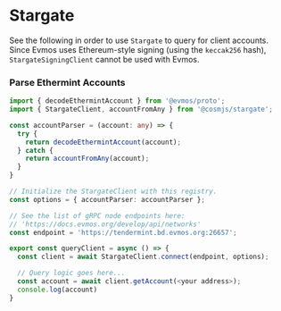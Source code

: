 # Stargate

See the following in order to use `Stargate` to query for client accounts.
Since Evmos uses Ethereum-style signing (using the `keccak256` hash),
`StargateSigningClient` cannot be used with Evmos.

### Parse Ethermint Accounts

```ts
import { decodeEthermintAccount } from '@evmos/proto';
import { StargateClient, accountFromAny } from '@cosmjs/stargate';

const accountParser = (account: any) => {
  try {
    return decodeEthermintAccount(account);
  } catch {
    return accountFromAny(account);
  }
}

// Initialize the StargateClient with this registry.
const options = { accountParser: accountParser };

// See the list of gRPC node endpoints here:
// 'https://docs.evmos.org/develop/api/networks'
const endpoint = 'https://tendermint.bd.evmos.org:26657';

export const queryClient = async () => {
  const client = await StargateClient.connect(endpoint, options);

  // Query logic goes here...
  const account = await client.getAccount(<your address>);
  console.log(account)
}
```
